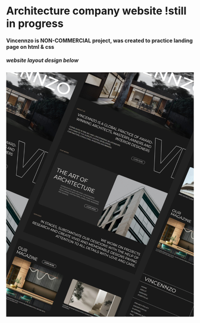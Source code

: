 # Architecture company website !still in progress
#### Vincennzo is NON-COMMERCIAL project, was created to practice landing page on html & css
##### website layout design below
![project image](/img/potfolio-img-2.jpg "website layout design")
